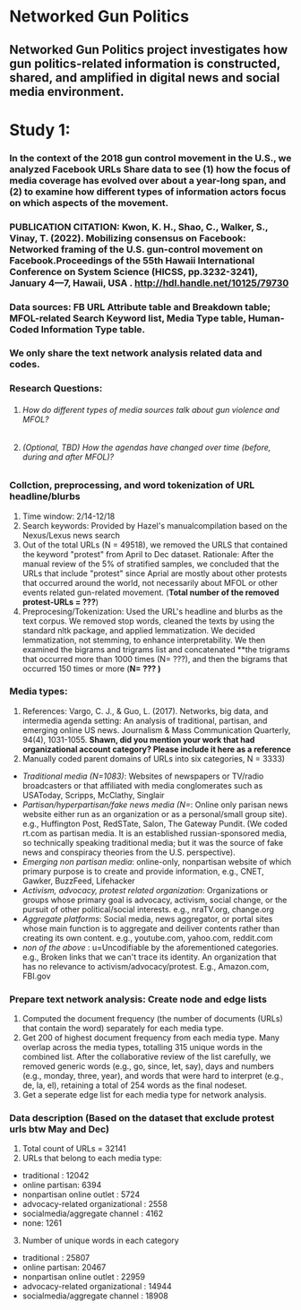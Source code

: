 # Networked Gun Politics
## Networked Gun Politics project investigates how gun politics-related information is constructed, shared, and amplified in digital news and social media environment. 

# Study 1:
### In the context of the 2018 gun control movement in the U.S., we analyzed Facebook URLs Share data to see (1) how the focus of media coverage has evolved over about a year-long span, and (2) to examine how different types of information actors focus on which aspects of the movement. 

### PUBLICATION CITATION: Kwon, K. H., Shao, C., Walker, S., Vinay, T. (2022). Mobilizing consensus on Facebook: Networked framing of the U.S. gun-control movement on Facebook.Proceedings of the 55th Hawaii International Conference on System Science (HICSS, pp.3232-3241), January 4—7, Hawaii, USA .  http://hdl.handle.net/10125/79730 

### Data sources: FB URL Attribute table and Breakdown table; MFOL-related Search Keyword list, Media Type table, Human-Coded Information Type table. 
### We only share the text network analysis related data and codes. 
### Research Questions:  
  1. <h6> How do different types of media sources talk about gun violence and MFOL? 
  1. <h6> (Optional, TBD) How the agendas have changed over time (before, during and after MFOL)? 
  
### Collction, preprocessing, and word tokenization of URL headline/blurbs
  1. Time window: 2/14-12/18 
  2. Search keywords: Provided by Hazel's manualcompilation based on the Nexus/Lexus news search
  3. Out of the total URLs (N = 49518), we removed the URLS that contained the keyword "protest" from April to Dec dataset. Rationale: After the manual review of the 5% of stratified samples, we concluded that the URLs that include "protest" since Aprial are mostly about other protests that occurred around the world, not necessarily about MFOL or other events related gun-related movement. (**Total number of the removed protest-URLs = ???**) 
  4. Preprocesing/Tokenization: Used the URL's headline and blurbs as the text corpus. We removed stop words, cleaned the texts by using the standard nltk package, and applied lemmatization. We decided lemmatization, not stemming, to enhance interpretability. We then examined the bigrams and trigrams list and concatenated **the trigrams that occurred more than 1000 times (N= ???), and then the bigrams that occurred 150 times or more (**N= ??? )**  

### Media types: 
  
  1. References: Vargo, C. J., & Guo, L. (2017). Networks, big data, and intermedia agenda setting: An analysis of traditional, partisan, and emerging online US news. Journalism & Mass Communication Quarterly, 94(4), 1031-1055. 
  **Shawn, did you mention your work that had organizational account category?  Please include it here as a reference**
  2. Manually coded parent domains of URLs into six categories, N = 3333)
  
  - _Traditional media (N=1083)_: Websites of newspapers or TV/radio broadcasters or that affiliated with media conglomerates such as USAToday, Scripps, McClathy, Singlair 
  - _Partisan/hyperpartisan/fake news media (N=_: Online only parisan news website either run as an organization or as a personal/small group site). e.g., Huffington Post, RedSTate, Salon, The Gateway Pundit. (We coded rt.com as partisan media. It is an established russian-sponsored media, so technically speaking traditional media; but it was the source of fake news and conspiracy theories from the U.S. perspective). 
  - _Emerging non partisan media_: online-only, nonpartisan website of which primary purpose is to create and provide information, e.g., CNET, Gawker, BuzzFeed, Lifehacker
  - _Activism, advocacy, protest related organization_: Organizations or groups whose primary goal is advocacy, activism, social change, or the pursuit of other political/social interests. e.g., nraTV.org, change.org 
  - _Aggregate platforms_: Social media, news aggregator, or portal sites whose main function is to aggregate and deiliver contents rather than creating its own content. e.g., youtube.com, yahoo.com, reddit.com
  - _non of the above_ : u=Uncodifiable by the aforementioned categories. e.g., Broken links that we can't trace its identity. An organization that has no relevance to activism/advocacy/protest. E.g., Amazon.com, FBI.gov 
  
### Prepare text network analysis: Create node and edge lists 
   1. Computed the document frequency (the number of documents (URLs) that contain the word) separately for each media type.   
   2. Get 200 of highest document frequency from each media type. Many overlap across the media types, totalling 315 unique words in the combined list. After the collaborative review of the list carefully, we removed generic words (e.g., go, since, let, say), days and numbers (e.g., monday, three, year), and words that were hard to interpret (e.g., de, la, el), retaining a total of 254 words as the final nodeset. 
   3. Get a seperate edge list for each media type for network analysis. 

### Data description (Based on the dataset that exclude protest urls btw May and Dec)

  1. Total count of URLs = 32141
  2. URLs that belong to each media type:
  - traditional : 12042
  - online partisan: 6394
  - nonpartisan online outlet : 5724
  - advocacy-related organizational : 2558
  - socialmedia/aggregate channel : 4162
  - none: 1261
  3. Number of unique words in each category
 - traditional : 25807
 - online partisan: 20467
 - nonpartisan online outlet : 22959
 - advocacy-related organizational : 14944
 - socialmedia/aggregate channel : 18908

